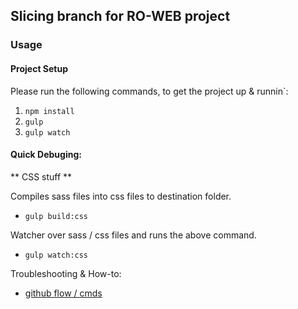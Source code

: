 ## Slicing branch for RO-WEB project

### Usage

#### Project Setup

Please run the following commands, to get the project up & runnin`:

1. ```npm install```
2. ```gulp```
3. ```gulp watch```

#### Quick Debuging:

** CSS stuff **

Compiles sass files into css files to destination folder.
* `gulp build:css`

Watcher over sass / css files and runs the above command.
* `gulp watch:css`


Troubleshooting & How-to:
* [github flow / cmds](https://github.com/ovidiubrunet/RO-WEB/blob/slicing/docs/gitstuff.md)
